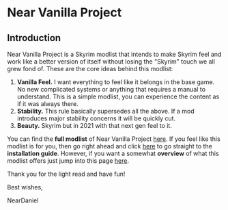 # **Near Vanilla Project**

## **Introduction**

Near Vanilla Project is a Skyrim modlist that intends to make Skyrim feel and work like a better version of itself without losing the "Skyrim" touch we all grew fond of.
These are the core ideas behind this modlist:

1. **Vanilla Feel.** I want everything to feel like it belongs in the base game. No new complicated systems or anything that requires a manual to understand. This is a simple modlist, you can experience the content as if it was always there.
2. **Stability.** This rule basically supersedes all the above. If a mod introduces major stability concerns it will be quickly cut.
3. **Beauty.** Skyrim but in 2021 with that next gen feel to it.

You can find the **full modlist** of Near Vanilla Project [here](https://github.com/neardaniel-pls/Near-Vanilla-Project/blob/main/modlist.md). If you feel like this modlist is for you, then go right ahead and click [here](https://github.com/neardaniel-pls/Near-Vanilla-Project/blob/main/installation-guide.md) to go straight to the **installation guide**.
However, if you want a somewhat **overview** of what this modlist offers just jump into this page [here](https://github.com/neardaniel-pls/Near-Vanilla-Project/blob/main/overview.md).

Thank you for the light read and have fun!

Best wishes,

NearDaniel
